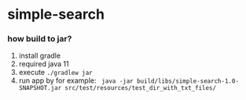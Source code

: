 # simple-search

### how build to jar?
1. install gradle
2. required java 11
3. execute `./gradlew jar`
4. run app by for example: ` java -jar build/libs/simple-search-1.0-SNAPSHOT.jar src/test/resources/test_dir_with_txt_files/`